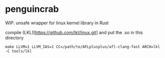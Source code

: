 # penguincrab

WIP: unsafe wrapper for linux kernel library in Rust

compile (LKL)[https://github.com/lkl/linux.git] and put the .so in this directory
``` 
make LLVM=1 LLVM_IAS=1 CC=/path/to/AFLplusplus/afl-clang-fast ARCH=lkl -C tools/lkl
```
